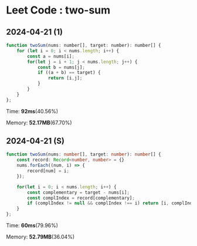 # Leet Code : two-sum

## 2024-04-21 (1)

```js
function twoSum(nums: number[], target: number): number[] {
    for (let i = 0; i < nums.length; i++) {
        const a = nums[i];
        for(let j = i + 1; j < nums.length; j++) {
            const b = nums[j];
            if ((a + b) == target) {
                return [i,j];
            }
        }
    }
};
```

Time: **92ms**(40.56%)

Memory: **52.17MB**(67.70%)


## 2024-04-21 (S)

```ts
function twoSum(nums: number[], target: number): number[] {
    const record: Record<number, number> = {}
    nums.forEach((num, i) => {
        record[num] = i;
    });

    for(let i = 0; i < nums.length; i++) {
        const complementary = target - nums[i];
        const complIndex = record[complementary];
        if (complIndex != null && complIndex !== i) return [i, complIndex]
    }
};
```

Time: **60ms**(79.96%)

Memory: **52.79MB**(36.04%)
